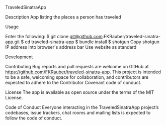 
TraveledSinatraApp

Description
App listing the places a person has traveled


Usage

  Enter the following:
    $ git clone git@github.com:FKRauber/traveled-sinatra-app.git
    $ cd traveled-sinatra-app
    $ bundle install
    $ shotgun
  Copy shotgun IP address into browser's address bar
  Use website as standard


Development


Contributing
Bug reports and pull requests are welcome on GitHub at https://github.com/FKRauber/traveled-sinatra-app. This project is intended to be a safe, welcoming space for collaboration, and contributors are expected to adhere to the Contributor Covenant code of conduct.

License
The app is available as open source under the terms of the MIT License.

Code of Conduct
Everyone interacting in the TraveledSinatraApp project’s codebases, issue trackers, chat rooms and mailing lists is expected to follow the code of conduct.
